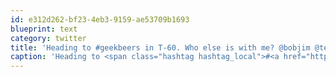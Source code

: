 ```yaml
---
id: e312d262-bf23-4eb3-9159-ae53709b1693
blueprint: text
category: twitter
title: 'Heading to #geekbeers in T-60. Who else is with me? @bobjim @tehShane @rlahay @jvdw @BrentLachman'
caption: 'Heading to <span class="hashtag hashtag_local">#<a href="http://tweettemp.darylchymko.ca/?tag=geekbeers">geekbeers</a> in T-60. Who else is with me? @bobjim <span class="username username_linked">@<a href="https://twitter.com/tehShane" title="Shane Lawrence">tehShane</a></span> <span class="username username_linked">@<a href="https://twitter.com/rlahay" title="Ryan Lahay">rlahay</a></span> <span class="username username_linked">@<a href="https://twitter.com/jvdw" title="John van der Woude">jvdw</a></span> <span class="username username_linked">@<a href="https://twitter.com/BrentLachman" title="Brent Lachman">BrentLachman</a></span>'
---
```


